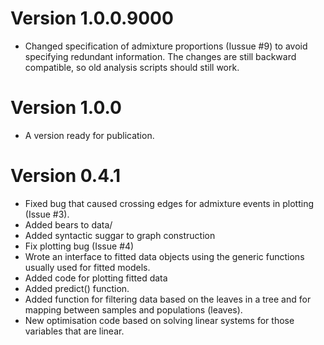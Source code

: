 # Version 1.0.0.9000

 * Changed specification of admixture proportions (Iussue #9) to avoid specifying redundant
   information. The changes are still backward compatible, so old analysis scripts should
   still work.

# Version 1.0.0

 * A version ready for publication.

# Version 0.4.1

 * Fixed bug that caused crossing edges for admixture events in plotting (Issue #3).
 * Added bears to data/
 * Added syntactic suggar to graph construction
 * Fix plotting bug (Issue #4)
 * Wrote an interface to fitted data objects using the generic functions usually used
   for fitted models.
 * Added code for plotting fitted data
 * Added predict() function.
 * Added function for filtering data based on the leaves in a tree and for mapping
   between samples and populations (leaves).
 * New optimisation code based on solving linear systems for those variables that are linear.
 
